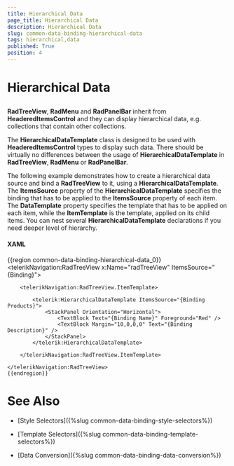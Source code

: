 ```yaml
---
title: Hierarchical Data
page_title: Hierarchical Data
description: Hierarchical Data
slug: common-data-binding-hierarchical-data
tags: hierarchical,data
published: True
position: 4
---
```


# Hierarchical Data



## 

__RadTreeView__, __RadMenu__ and __RadPanelBar__ inherit from __HeaderedItemsControl__ and they can display hierarchical data, e.g. collections that contain other collections.

The __HierarchicalDataTemplate__ class is designed to be used with __HeaderedItemsControl__ types to display such data. There should be virtually no differences between the usage of __HierarchicalDataTemplate__ in __RadTreeView__, __RadMenu__ or __RadPanelBar__. 

The following example demonstrates how to create a hierarchical data source and bind a __RadTreeView__ to it, using a __HierarchicalDataTemplate__. The __ItemsSource__ property of the __HierarchicalDataTemplate__ specifies the binding that has to be applied to the __ItemsSource__ property of each item. The __DataTemplate__ property specifies the template that has to be applied on each item, while the __ItemTemplate__ is the template, applied on its child items. You can nest several __HierarchicalDataTemplate__ declarations if you need deeper level of hierarchy.

#### __XAML__

{{region common-data-binding-hierarchical-data_0}}
	<telerikNavigation:RadTreeView x:Name="radTreeView" ItemsSource="{Binding}">
	
	    <telerikNavigation:RadTreeView.ItemTemplate>
	
	        <telerik:HierarchicalDataTemplate ItemsSource="{Binding Products}">
	            <StackPanel Orientation="Horizontal">
	                <TextBlock Text="{Binding Name}" Foreground="Red" />
	                <TextBlock Margin="10,0,0,0" Text="{Binding Description}" />
	            </StackPanel>
	        </telerik:HierarchicalDataTemplate>
	
	    </telerikNavigation:RadTreeView.ItemTemplate>
	
	</telerikNavigation:RadTreeView>
	{{endregion}}



# See Also

 * [Style Selectors]({%slug common-data-binding-style-selectors%})

 * [Template Selectors]({%slug common-data-binding-template-selectors%})

 * [Data Conversion]({%slug common-data-binding-data-conversion%})
